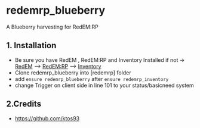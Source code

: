 # redemrp_blueberry
A Blueberry harvesting for RedEM:RP

## 1. Installation
- Be sure you have RedEM , RedEM:RP and Inventory Installed
if not -> [RedEM](https://github.com/kanersps/redem) --> [RedEM:RP](https://github.com/RedEM-RP/redem_roleplay) --> [Inventory](https://github.com/RedEM-RP/redem_inventory)
- Clone redemrp_blueberry into [redemrp] folder
- add ```ensure redemrp_blueberry``` after ```ensure redemrp_inventory```
- change Trigger on client side in line 101 to your status/basicneed system


## 2.Credits
- https://github.com/ktos93
